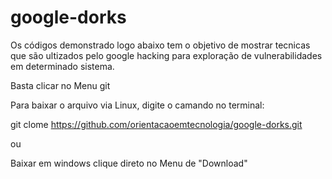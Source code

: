 # google-dorks
Os códigos demonstrado logo abaixo tem o objetivo de mostrar tecnicas que são ultizados pelo google hacking para exploração de vulnerabilidades em determinado sistema.

Basta clicar no Menu git 

Para baixar o arquivo via Linux, digite o camando no terminal:

git clome https://github.com/orientacaoemtecnologia/google-dorks.git

ou 

Baixar em windows clique direto no Menu de "Download"
